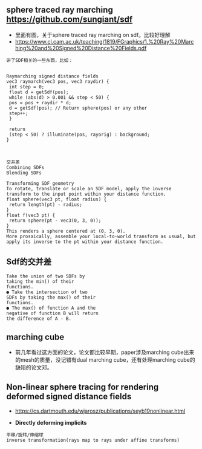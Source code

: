 ## sphere traced ray marching https://github.com/sungiant/sdf
- 里面有图，关于sphere traced ray marching on sdf。比较好理解
- https://www.cl.cam.ac.uk/teaching/1819/FGraphics/1.%20Ray%20Marching%20and%20Signed%20Distance%20Fields.pdf
```
讲了SDF相关的一些东西，比如：


Raymarching signed distance fields
vec3 raymarch(vec3 pos, vec3 raydir) {
 int step = 0;
 float d = getSdf(pos);
 while (abs(d) > 0.001 && step < 50) {
 pos = pos + raydir * d;
 d = getSdf(pos); // Return sphere(pos) or any other
 step++;
 }

 return
 (step < 50) ? illuminate(pos, rayorig) : background;
}



交并差
Combining SDFs
Blending SDFs

Transforming SDF geometry
To rotate, translate or scale an SDF model, apply the inverse transform to the input point within your distance function.
float sphere(vec3 pt, float radius) {
 return length(pt) - radius;
}
float f(vec3 pt) {
 return sphere(pt - vec3(0, 3, 0));
}
This renders a sphere centered at (0, 3, 0).
More prosaically, assemble your local-to-world transform as usual, but apply its inverse to the pt within your distance function.

```
## Sdf的交并差
```
Take the union of two SDFs by
taking the min() of their
functions.
● Take the intersection of two
SDFs by taking the max() of their
functions.
● The max() of function A and the
negative of function B will return
the difference of A - B.

```
## marching cube
- 前几年看过这方面的论文，论文都比较早期，paper涉及marching cube出来的mesh的质量，没记错有dual marching cube，还有处理marching cube的缺陷的论文邓。
## Non-linear sphere tracing for rendering deformed signed distance fields
- https://cs.dartmouth.edu/wjarosz/publications/seyb19nonlinear.html

- **Directly deforming implicits**
```
平移/旋转/伸缩球
inverse transformation(rays map to rays under affine transforms)











```
